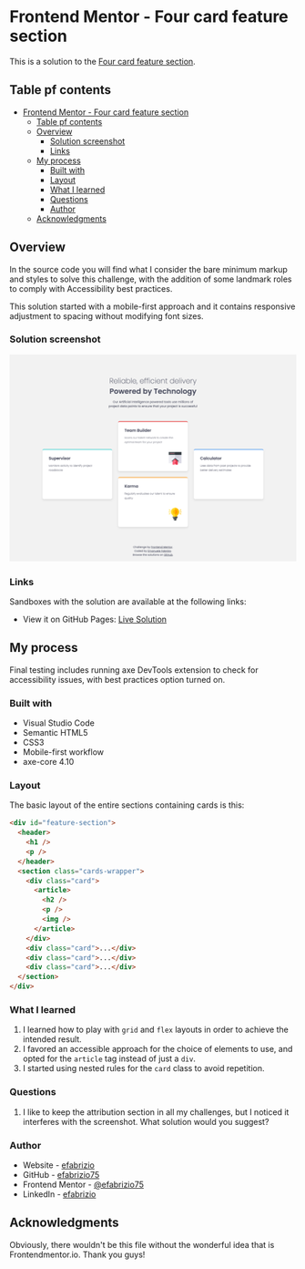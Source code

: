 # Frontend Mentor - Four card feature section

This is a solution to the [Four card feature section](https://www.frontendmentor.io/challenges/four-card-feature-section-weK1eFYK).

## Table pf contents

- [Frontend Mentor - Four card feature section](#frontend-mentor---four-card-feature-section)
  - [Table pf contents](#table-pf-contents)
  - [Overview](#overview)
    - [Solution screenshot](#solution-screenshot)
    - [Links](#links)
  - [My process](#my-process)
    - [Built with](#built-with)
    - [Layout](#layout)
    - [What I learned](#what-i-learned)
    - [Questions](#questions)
    - [Author](#author)
  - [Acknowledgments](#acknowledgments)

## Overview

In the source code you will find what I consider the bare minimum markup and styles to solve this challenge, with the addition of some landmark roles to comply with Accessibility best practices.

This solution started with a mobile-first approach and it contains responsive adjustment to spacing without modifying font sizes.

### Solution screenshot

![Solution screenshot](images/solution_1.png)

### Links

Sandboxes with the solution are available at the following links:
- View it on GitHub Pages: [Live Solution](https://efabrizio75.github.io/frontend-mentor-challenges/newbie/four-card-feature-section-master/)

## My process

Final testing includes running axe DevTools extension to check for accessibility issues, with best practices option turned on.

### Built with

- Visual Studio Code
- Semantic HTML5
- CSS3
- Mobile-first workflow
- axe-core 4.10

### Layout

The basic layout of the entire sections containing cards is this:

```html
<div id="feature-section">
  <header>
    <h1 />
    <p />
  </header>
  <section class="cards-wrapper">
    <div class="card">
      <article>
        <h2 />
        <p />
        <img />
      </article>
    </div>
    <div class="card">...</div>
    <div class="card">...</div>
    <div class="card">...</div>
  </section>
</div>
```

### What I learned

1. I learned how to play with `grid` and `flex` layouts in order to achieve the intended result.
1. I favored an accessible approach for the choice of elements to use, and opted for the `article` tag instead of just a `div`.
1. I started using nested rules for the `card` class to avoid repetition.

### Questions

1. I like to keep the attribution section in all my challenges, but I noticed it interferes with the screenshot. What solution would you suggest?

### Author

- Website - [efabrizio](https://www.efabrizio.com)
- GitHub - [efabrizio75](https://github.com/efabrizio75)
- Frontend Mentor - [@efabrizio75](https://www.frontendmentor.io/profile/efabrizio75)
- LinkedIn - [efabrizio](https://www.linkedin.com/in/efabrizio/)

## Acknowledgments

Obviously, there wouldn't be this file without the wonderful idea that is Frontendmentor.io. Thank you guys!
